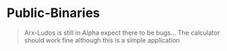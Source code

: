 # Public-Binaries
>Arx-Ludos is still in Alpha expect there to be bugs...
>The calculator should work fine although this is a simple application
